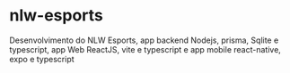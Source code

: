 # nlw-esports
Desenvolvimento do NLW Esports, app backend Nodejs, prisma, Sqlite e typescript, app Web ReactJS, vite e typescript e app mobile react-native, expo e typescript
